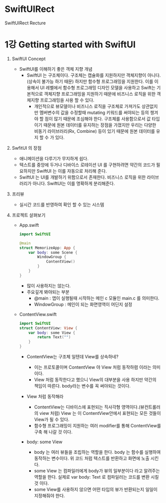 # SwiftUIRect
SwiftUIRect Recture

1강 Getting started with SwiftUI
===========

1. SwiftUI Concept
   * SwiftUI를 이해하기 좋은 객체 지향 개념
      * SwiftUI 는 구조체이다. 구조체는 캡슐화를 지원하지만 객체지향이 아니다.(상속이 불가능 하기 때문) 하지만 함수형 프로그래밍을 지원한다. 이를 이용해서 UI 레벨에서 함수형 프로그래밍 디자인 모델을 사용하고 Swift는 기본적으로 객체지향 프로그래밍을 지원하기 때문에 비즈니스 로직을 위한 객체지향 프로그래밍을 사용 할 수 있다. 
        * 개인적으로 뷰모델이나 비즈니스 로직을 구조체로 가져가도 상관없지만 멤버변수의 값을 수정할때 mutating 키워드를 써야되는 등의 챙겨야 할 점이 많기 때문에 조심해야 한다. 구조체를 사용함으로서 값 타입이기 때문에 원본 데이터를 유지하는 장점을 가졌지만 우리는 다양한 비동기 라이브러리(Rx, Combine) 등이 있기 때문에 원본 데이터를 유지 할 수 가 있다.

2. SwfitUI 의 장점 
   * 애니메이션을 다루기가 무지하게 쉽다.
   * 텍스트를 중앙에 두거나 디바이스 로테이션 UI 를 구현하려면 약간의 코드가 필요하지만 SwiftUI 는 이를 자동으로 처리해 준다.
   * SwiftUI 는 UI를 개발하기 위함으로서 존재한다. 비즈니스 로직을 위한 라이브러리가 아니다. SwiftUI는 이를 명확하게 분리해준다.

3. 프리뷰
    * 실시간 코드를 반영하여 확인 할 수 있는 시스템

4. 프로젝트 살펴보기
   * App.swift
        ``` swift 
        import SwiftUI

        @main
        struct MemorizeApp: App {
            var body: some Scene {
                WindowGroup {
                    ContentView()
                }
            }
        }
        ```
      * 많이 사용하지는 않는다.
      * 주요깊게 봐야되는 부분
        * @main : 앱이 실행될때 시작하는 메인 c 모듈인 main.c 를 의미한다.
        * WindowGroup : 메인이 되는 화면영역이 어딘지 설정

    * ContentView.swift
        ``` swift 
        import SwiftUI
        struct ContentView: View {
            var body: some View {
                return Text("")
            }
        }
        ```
      * ContentView는 구조체 일텐데 View를 상속하네?
        * 이는 프로토콜이며 ContentView 야 View 처럼 동작하렴 이라는 의미 이다.
        * View 처럼 동작한다고 했으니 View의 대부분을 사용 하지만 약간의 책임이 따른다. body라는 변수를 꼭 써야되는 것이다.

      * View 처럼 동작해라
        * ContentView는 디바이스에 표현되는 직사각형 영역이다.(뷰컨트롤러의 view 처럼) View 는 이 ContentView안에서 표현되는 모든 것들이 View가 될 수 있다.
        * 함수형 프로그래밍이 지원하는 여러 modifier를 통해 ContentView를 구축 해 나갈 것 이다.

      * body: some View
        * body 는 여러 뷰들을 조립하는 역할을 한다. body 는 함수를 실행하여 동작하는 변수이다. 위 코드 처럼 텍스트를 반환하고 화면에 노출 시킨다.
        * some View 는 컴파일러에게 body가 뷰의 일부분이다 라고 알려주는 역할을 한다. 실제로 var body: Text 로 컴파일러는 코드를 변환 시킬 것 이다.
        * some View를 사용하지 않으면 어떤 타입의 뷰가 반환되는지 일일이 지정해줘야 한다.
